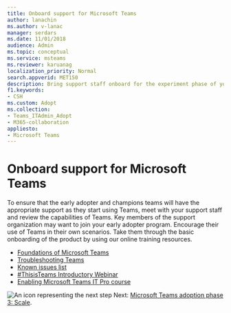```yaml
---
title: Onboard support for Microsoft Teams
author: lanachin
ms.author: v-lanac
manager: serdars
ms.date: 11/01/2018
audience: Admin
ms.topic: conceptual
ms.service: msteams
ms.reviewer: karuanag
localization_priority: Normal
search.appverid: MET150
description: Bring support staff onboard for the experiment phase of your Teams adoption.
f1.keywords:
- CSH
ms.custom: Adopt
ms.collection: 
- Teams_ITAdmin_Adopt
- M365-collaboration
appliesto: 
- Microsoft Teams
---
```


# Onboard support for Microsoft Teams

To ensure that the early adopter and champions teams will have the appropriate support as they start using Teams, meet with your support staff and review the capabilities of Teams. Key members of the support organization may want to join your early adopter program. Encourage their use of Teams in their own scenarios. Take them through the basic onboarding of the product by using our online training resources.  

- [Foundations of Microsoft Teams](https://youtu.be/xJBvJTDiQqg)
- [Troubleshooting Teams](https://youtu.be/0KNh9KNpXcA)
- [Known issues list](https://aka.ms/TeamsKnownIssues)
- [#ThisisTeams Introductory Webinar](https://microsoftteams.eventbuilder.com/This%20is%20Teams) 
- [Enabling Microsoft Teams IT Pro course](https://www.edx.org/course/enabling-teamwork-microsoft-teams-1)

![An icon representing the next step](media/teams-adoption-next-icon.png) Next: [Microsoft Teams adoption phase 3: Scale](teams-adoption-phase3-enable.md).

